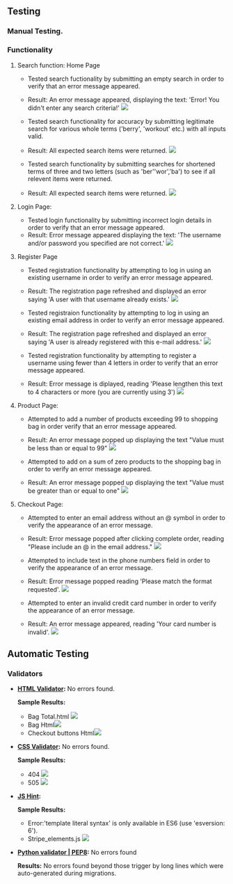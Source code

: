 ## Testing
### Manual Testing.
### Functionality

1. Search function: Home Page
    - Tested search fuctionality by submitting an empty search in order to verify that an error message appeared.
    - Result: An error message appeared, displaying the text: 'Error! You didn't enter any search criteria!'
    ![](media/test-search-none.png)


    - Tested search functionality for accuracy by submitting legitimate search for various whole terms ('berry', 'workout' etc.) with all  inputs valid.

    - Result: All expected search items were returned.
    ![](media/test-terms.png)


    - Tested search functionality by submitting searches for shortened terms of three and two letters (such as 'ber''wor','ba') to see if all relevent items were returned.
    - Result: All expected search items were returned. 
    ![](media/test-search-small.png)


2. Login Page:
    - Tested login functionality by submitting incorrect login details in order to verify that an error message appeared.
    - Result: Error message appeared displaying the text: 'The username and/or password you specified are not correct.'
    ![](media/login-username.png)

3. Register Page
    - Tested registration functionality by attempting to log in using an existing username in order to verify an error message appeared.
    - Result: The registration page refreshed and displayed an error saying 'A user with that username already exists.'
    ![](media/test-reg-name.png)
   
    - Tested registraion functionality by attempting to log in using an existing email address in order to verify an error message appeared.
    - Result: The registration page refreshed and displayed an error saying 'A user is already registered with this e-mail address.'
    ![](media/test-reg-email.png)

    - Tested registration functionality by attempting to register a username using fewer than 4 letters in order to verify that an error message appeared.
    - Result: Error message is diplayed, reading 'Please lengthen this text to 4 characters or more (you are currently using 3')
    ![](media/test-signup3.png)


4. Product Page:
    - Attempted to add a number of products exceeding 99 to shopping bag in order verify that an error message appeared.
    - Result: An error message popped up displaying the text "Value must be less than or equal to 99"
    ![](media/product-page-greater-100.png)

    - Attempted to add on a sum of zero products to the shopping bag in order to verify an error message appeared.
    - Result: An error message popped up displaying the text "Value must be greater than or equal to one"
    ![](media/product-page-less.png)


5. Checkout Page:
    - Attempted to enter an email address without an @ symbol in order to verify the appearance of an error message.
    - Result: Error message popped after clicking complete order, reading "Please include an @ in the email address."
    ![](media/checkout-@.png)
    - Attempted to include text in the phone numbers field in order to verify the appearance of an error message.
    - Result: Error message popped reading 'Please match the format requested'.
    ![](media/text-phone.png)

    - Attempted to enter an invalid credit card number in order to verify the appearance of an error message.
    - Result: An error message appeared, reading 'Your card number is invalid'. 
    ![](media/credit-card.png)


## Automatic Testing

### Validators

 - **[HTML Validator](https://validator.w3.org/):** No errors found.
    
    **Sample Results:** 
    - Bag Total.html ![](media/bag-total-validatator.png)
    - Bag Html![](media/bag-validator.png)
    - Checkout buttons Html![](media/checkout-buttons-validatator.png)

- **[CSS Validator](https://jigsaw.w3.org/css-validator/):** No errors found.

    **Sample Results:**
    - 404 ![](media/css-validator.png)
    - 505 ![](media/css2-validator.png)


- **[JS Hint](https://jshint.com/):** 
    
    **Sample Results:**
    -  Error:'template literal syntax' is only available in ES6 (use 'esversion: 6').
    -  Stripe_elements.js ![](media/stripe-js-validator.png)

- **[Python validator | PEP8](http://pep8online.com/):** No errors found

    **Results:** No errors found beyond those trigger by long lines which were auto-generated during migrations.

